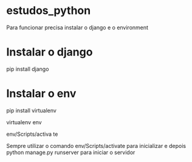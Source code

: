 # estudos_python
Para funcionar precisa instalar o django e o environment
# Instalar o django
pip install django

# Instalar o env
pip install virtualenv

virtualenv env

env/Scripts/activa  te

Sempre utilizar o comando env/Scripts/activate para inicializar e depois python manage.py runserver para iniciar o servidor